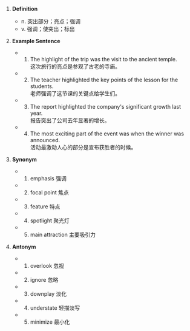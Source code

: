 1. **Definition**
    
    - n. 突出部分；亮点；强调
    - v. 强调；使突出；标出
2. **Example Sentence**
    
    - 1. The highlight of the trip was the visit to the ancient temple.  
            这次旅行的亮点是参观了古老的寺庙。
    - 2. The teacher highlighted the key points of the lesson for the students.  
            老师强调了这节课的关键点给学生们。
    - 3. The report highlighted the company's significant growth last year.  
            报告突出了公司去年显著的增长。
    - 4. The most exciting part of the event was when the winner was announced.  
            活动最激动人心的部分是宣布获胜者的时候。
3. **Synonym**
    
    - 1. emphasis 强调
    - 2. focal point 焦点
    - 3. feature 特点
    - 4. spotlight 聚光灯
    - 5. main attraction 主要吸引力
4. **Antonym**
    
    - 1. overlook 忽视
    - 2. ignore 忽略
    - 3. downplay 淡化
    - 4. understate 轻描淡写
    - 5. minimize 最小化